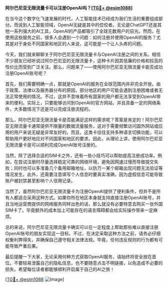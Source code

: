 **阿尔巴尼亚无限流量卡可以注册OpenAI吗？[[TG💪+ @esim1088](https://t.me/s/esim1088)]**

在当今这个数字化飞速发展的时代，人工智能技术已经成为我们生活的重要组成部分。而说到人工智能领域，OpenAI无疑是其中的佼佼者。无论是ChatGPT还是其他一系列强大的AI工具，OpenAI的产品都吸引了全球无数用户的目光。然而，在使用这些服务之前，很多人会遇到一个问题：如何注册并使用OpenAI的服务？尤其是对于身处不同国家和地区的人来说，这可能是一个让人头疼的问题。

今天，我们就来聊聊关于阿尔巴尼亚无限流量卡与OpenAI注册之间的关系。相信不少朋友已经听说过阿尔巴尼亚的无限流量卡，这种卡片因其低廉的价格和较高的性价比而受到广泛关注。那么，问题来了——使用阿尔巴尼亚无限流量卡能否成功注册OpenAI账号呢？

首先，我们需要明确一点，那就是OpenAI的服务在全球范围内并非完全开放。由于政策、法律以及服务器分布的原因，部分地区的用户可能会遇到注册困难或者无法正常使用的情况。不过，这并不意味着所有国家的用户都无法享受到OpenAI带来的便利。实际上，只要能够访问到OpenAI的官方网站，并且具备一定的网络条件，大多数情况下还是可以完成注册流程的。

那么，阿尔巴尼亚无限流量卡是否能满足这样的需求呢？答案是肯定的！阿尔巴尼亚无限流量卡通常提供不限量的数据流量服务，这对于需要频繁访问国外网站或应用的用户来说无疑是非常友好的。而且，这类卡往往支持多种语言切换功能，可以帮助用户更好地应对不同国家和地区的要求。因此，从理论上讲，使用阿尔巴尼亚无限流量卡是可以顺利完成OpenAI账号注册的。

当然，除了选择合适的SIM卡之外，还有一些小技巧可以帮助提高注册成功率。例如，在尝试注册时尽量选择稳定可靠的网络环境，避免因网速过慢而导致提交失败；同时也可以多准备几个备用邮箱地址，以防万一某个邮箱出现问题无法验证等情况发生。此外，还需要注意填写个人信息时要真实准确，因为虚假信息可能导致账户被封禁甚至影响个人信用记录。

当然了，虽然阿尔巴尼亚无限流量卡为注册OpenAI提供了便利条件，但并不是所有人都适合采用这种方式。如果你所在地区本身就支持直接注册OpenAI账号，并且当地运营商提供的网络服务同样出色的话，那么就没有必要特意去购买一张外国SIM卡了。毕竟额外的成本加上可能存在的语言障碍都会给实际操作带来一定麻烦。

总的来说，阿尔巴尼亚无限流量卡确实可以在一定程度上帮助那些难以直接注册OpenAI账号的朋友实现这一目标。不过，在决定采取这种方法之前，请务必仔细权衡利弊得失，并确保自己遵守相关法律法规。毕竟，任何违反规则的行为都有可能导致严重后果。

最后提醒一下大家，无论采用何种方式获取OpenAI服务，请始终将安全放在首位。不要轻易泄露自己的隐私信息，也不要随意点击不明链接，以免造成不必要的损失。希望每位读者都能够顺利开启属于自己的AI之旅！

[[TG💪+ @esim1088](https://t.me/s/esim1088) ![Image](https://i.postimg.cc/4NQfJmqS/Snipaste-2025-05-13-00-14-12.png)]